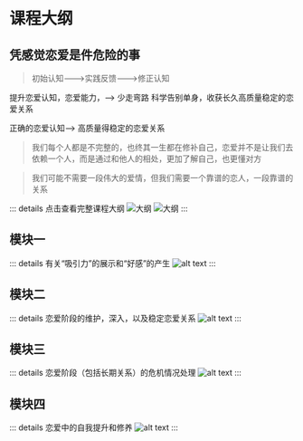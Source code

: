 # 课程大纲

## 凭感觉恋爱是件危险的事

> 初始认知--->实践反馈--->修正认知

提升恋爱认知，恋爱能力，--> 少走弯路 科学告别单身，收获长久高质量稳定的恋爱关系

正确的恋爱认知--> 高质量得稳定的恋爱关系

> 我们每个人都是不完整的，也终其一生都在修补自己，恋爱并不是让我们去依赖一个人，而是通过和他人的相处，更加了解自己，也更懂对方

> 我们可能不需要一段伟大的爱情，但我们需要一个靠谱的恋人，一段靠谱的关系

::: details 点击查看完整课程大纲
![大纲](assets/db4e2f5536df90d8f473a3a53d40416.png)
![大纲](assets/image.png)
:::

## 模块一

::: details 有关“吸引力”的展示和“好感”的产生
![alt text](assets/image-1.png)
:::

## 模块二

::: details 恋爱阶段的维护，深入，以及稳定恋爱关系
![alt text](assets/image-2.png)
:::

## 模块三

::: details 恋爱阶段（包括长期关系）的危机情况处理
![alt text](assets/image-4.png)
:::

## 模块四

::: details 恋爱中的自我提升和修养
![alt text](assets/image-3.png)
:::
